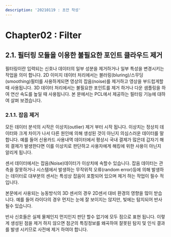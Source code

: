 ```yaml
---
description: '20210119 : 초안 작성'
---
```


# Chapter02 : Filter

## 2.1. 필터링 모듈을 이용한 불필요한 포인트 클라우드 제거

필터링이란 입력되는 신호나 데이터의 일부 성분을 제거하거나 일부 특성을 변경시키는 작업을 의미 합니다. 2D 이미지 데이터 처리에서는 블러링\(bluring\)/스무딩\(smoothing\)필터를 사용하게되면 영상의 잡음\(noise\)를 제거하고 영상을 부드럽게할 때 사용됩니다. 3D 데이터 처리에서는 불필요한 포인트를 제거 하거나 다운 샘플링을 하여 연산 속도를 높일 때 사용됩니다. 본 문에서는 PCL에서 제공하는 필터링 기능에 대하여 살펴 보겠습니다.

### 2.1.1. 잡음 제거 

모든 데이터 분석의 시작은 이상치\(outlier\) 제거 부터 시작 됩니다. 이상치는 정상치 데이터와 크게 차이가 나서 다른 원인에 의해 생성된 것이 아닌지 의심스러운 데이터를 말합니다. 예를 들어 신용카드 사용내역 데이터에서 평상시 국내 결제가 많은데 갑자기 해외 결제가 발생한다면 이를 이상치로 판단하고 사용자에게 해킹에 위한 사용이 아닌지 알리게 됩니다. 

센서 데이터에서는 잡음\(Noise\)데이터가 이상치에 속할수 있습니다. 잡음 데이터는 관측을 잘못하거나 시스템에서 발생하는 무작위적 오류\(random error\)등에 의해 발생하는 데이터로 대부분의 센서는 특성상 잡음이 포함되어 있으며 제거 하는 작업이 필수 적입니다.

본문에서 사용되는 능동방식의 3D 센서의 경우 2D센서 대비 환경의 영향을 많이 받습니다. 예를 들어 라이다의 경우 먼지는 눈에 잘 보이지는 않지만, 빛에는 탐지되어 반사 될수 있습니다. 

반사 신호들은 실제 물체인지 먼지인지 판단 할수 없기에 모두 점으로 표현 됩니다. 이렇게 생성된 점을 제거 하지 않으면 점군의 특징정보를 왜곡하여 잘못된 탐지 및 인식 결과를 발생 시키므로 사전에 제거 하여야 합니다.



